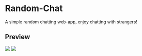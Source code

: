 # Random-Chat
A simple random chatting web-app, enjoy chatting with strangers!

## Preview
![](https://i.imgur.com/22xCBSw.png)
![](https://i.imgur.com/fco18uf.png)
